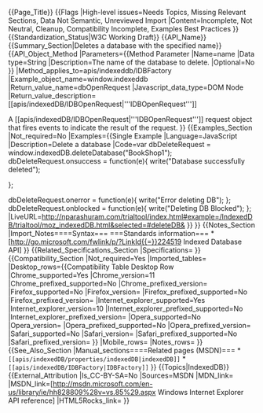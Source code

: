 {{Page_Title}}
{{Flags
|High-level issues=Needs Topics, Missing Relevant Sections, Data Not Semantic, Unreviewed Import
|Content=Incomplete, Not Neutral, Cleanup, Compatibility Incomplete, Examples Best Practices
}}
{{Standardization_Status|W3C Working Draft}}
{{API_Name}}
{{Summary_Section|Deletes a database with the specified name}}
{{API_Object_Method
|Parameters={{Method Parameter
|Name=name
|Data type=String
|Description=The name of the database to delete.
|Optional=No
}}
|Method_applies_to=apis/indexeddb/IDBFactory
|Example_object_name=window.indexeddb
|Return_value_name=dbOpenRequest
|Javascript_data_type=DOM Node
|Return_value_description=[[apis/indexedDB/IDBOpenRequest|'''IDBOpenRequest''']]

A [[apis/indexedDB/IDBOpenRequest|'''IDBOpenRequest''']] request object that fires events to indicate the result of the request.
}}
{{Examples_Section
|Not_required=No
|Examples={{Single Example
|Language=JavaScript
|Description=Delete a database
|Code=var dbDeleteRequest = window.indexedDB.deleteDatabase("BookShop1");
  dbDeleteRequest.onsuccess = function(e){
    write("Database successfully deleted");
    
  };
  
  dbDeleteRequest.onerror = function(e){
    write("Error deleting DB");
  };
  dbDeleteRequest.onblocked = function(e){
    write("Deleting DB Blocked");
  };
|LiveURL=http://nparashuram.com/trialtool/index.html#example=/IndexedDB/trialtool/moz_indexedDB.html&selected=#deleteDB&
}}
}}
{{Notes_Section
|Import_Notes====Syntax===
===Standards information===
*[http://go.microsoft.com/fwlink/p/?LinkId{{=}}224519 Indexed Database API]
}}
{{Related_Specifications_Section
|Specifications=
}}
{{Compatibility_Section
|Not_required=Yes
|Imported_tables=
|Desktop_rows={{Compatibility Table Desktop Row
|Chrome_supported=Yes
|Chrome_version=11
|Chrome_prefixed_supported=No
|Chrome_prefixed_version=
|Firefox_supported=No
|Firefox_version=
|Firefox_prefixed_supported=No
|Firefox_prefixed_version=
|Internet_explorer_supported=Yes
|Internet_explorer_version=10
|Internet_explorer_prefixed_supported=No
|Internet_explorer_prefixed_version=
|Opera_supported=No
|Opera_version=
|Opera_prefixed_supported=No
|Opera_prefixed_version=
|Safari_supported=No
|Safari_version=
|Safari_prefixed_supported=No
|Safari_prefixed_version=
}}
|Mobile_rows=
|Notes_rows=
}}
{{See_Also_Section
|Manual_sections====Related pages (MSDN)===
*<code>[[apis/indexedDB/properties/indexedDB|indexedDB]]</code>
*<code>[[apis/indexedDB/IDBFactory|IDBFactory]]</code>
}}
{{Topics|IndexedDB}}
{{External_Attribution
|Is_CC-BY-SA=No
|Sources=MSDN
|MDN_link=
|MSDN_link=[http://msdn.microsoft.com/en-us/library/ie/hh828809%28v=vs.85%29.aspx Windows Internet Explorer API reference]
|HTML5Rocks_link=
}}